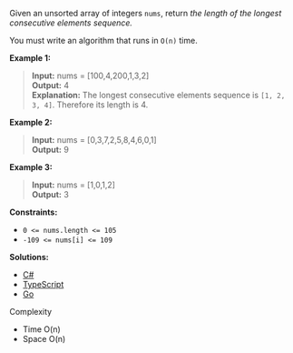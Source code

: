 Given an unsorted array of integers `nums`, return _the length of the longest consecutive elements sequence._

You must write an algorithm that runs in `O(n)` time.

**Example 1:**

> **Input:** nums = [100,4,200,1,3,2]  
> **Output:** 4  
> **Explanation:** The longest consecutive elements sequence is `[1, 2, 3, 4]`. Therefore its length is 4.

**Example 2:**

> **Input:** nums = [0,3,7,2,5,8,4,6,0,1]  
> **Output:** 9

**Example 3:**

> **Input:** nums = [1,0,1,2]  
> **Output:** 3

**Constraints:**

- `0 <= nums.length <= 105`
- `-109 <= nums[i] <= 109`

**Solutions:**

- [C#](./longest-consecutive-sequence.cs)
- [TypeScript](./longest-consecutive-sequence.ts)
- [Go](./longest-consecutive-sequence.go)

Complexity
- Time O(n)
- Space O(n)